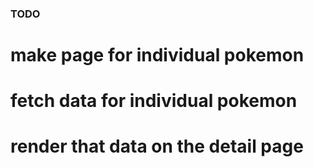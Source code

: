 ### TODO

# make page for individual pokemon

# fetch data for individual pokemon

# render that data on the detail page